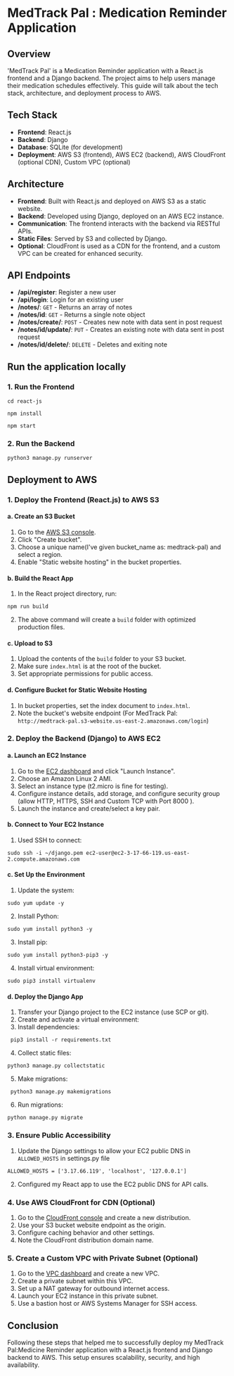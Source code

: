 # MedTrack Pal : Medication Reminder Application

## Overview

'MedTrack Pal' is a Medication Reminder application with a React.js frontend and a Django backend. The project aims to help users manage their medication schedules effectively. This guide will talk about the tech stack, architecture, and deployment process to AWS.

## Tech Stack

- **Frontend**: React.js
- **Backend**: Django
- **Database**: SQLite (for development)
- **Deployment**: AWS S3 (frontend), AWS EC2 (backend), AWS CloudFront (optional CDN), Custom VPC (optional)

## Architecture

- **Frontend**: Built with React.js and deployed on AWS S3 as a static website.
- **Backend**: Developed using Django, deployed on an AWS EC2 instance.
- **Communication**: The frontend interacts with the backend via RESTful APIs.
- **Static Files**: Served by S3 and collected by Django.
- **Optional**: CloudFront is used as a CDN for the frontend, and a custom VPC can be created for enhanced security.

## API Endpoints
- **/api/register**: Register a new user
- **/api/login**: Login for an existing user
- **/notes/**: `GET` - Returns an array of notes
- **/notes/id**: `GET` - Returns a single note object
- **/notes/create/**: `POST` - Creates new note with data sent in post request
- **/notes/id/update/**: `PUT` - Creates an existing note with data sent in post request
- **/notes/id/delete/**: `DELETE` - Deletes and exiting note

## Run the application locally

### 1. Run the Frontend
```
cd react-js
```
```
npm install
```
```
npm start
```
### 2. Run the Backend 
```
python3 manage.py runserver
```
## Deployment to AWS

### 1. Deploy the Frontend (React.js) to AWS S3

#### a. Create an S3 Bucket

1. Go to the [AWS S3 console](https://s3.console.aws.amazon.com/s3/home).
2. Click "Create bucket".
3. Choose a unique name(I've given bucket_name as: medtrack-pal) and select a region.
4. Enable "Static website hosting" in the bucket properties.

#### b. Build the React App

1. In the React project directory, run:
```
npm run build
```
2. The above command will create a `build` folder with optimized production files.

#### c. Upload to S3

1. Upload the contents of the `build` folder to your S3 bucket.
2. Make sure `index.html` is at the root of the bucket.
3. Set appropriate permissions for public access.

#### d. Configure Bucket for Static Website Hosting

1. In bucket properties, set the index document to `index.html`.
2. Note the bucket's website endpoint (For MedTrack Pal: `http://medtrack-pal.s3-website.us-east-2.amazonaws.com/login`)

### 2. Deploy the Backend (Django) to AWS EC2

#### a. Launch an EC2 Instance

1. Go to the [EC2 dashboard](https://console.aws.amazon.com/ec2/home) and click "Launch Instance".
2. Choose an Amazon Linux 2 AMI.
3. Select an instance type (t2.micro is fine for testing).
4. Configure instance details, add storage, and configure security group (allow HTTP, HTTPS, SSH and Custom TCP with Port 8000 ).
5. Launch the instance and create/select a key pair.

#### b. Connect to Your EC2 Instance

1. Used SSH to connect:
```
sudo ssh -i ~/django.pem ec2-user@ec2-3-17-66-119.us-east-2.compute.amazonaws.com 
```
#### c. Set Up the Environment

1. Update the system:
```
sudo yum update -y
```
2. Install Python:
```
sudo yum install python3 -y
```
3. Install pip:
```
sudo yum install python3-pip3 -y
```
4. Install virtual environment:
```
sudo pip3 install virtualenv
```

#### d. Deploy the Django App

1. Transfer your Django project to the EC2 instance (use SCP or git).
2. Create and activate a virtual environment:
3. Install dependencies:
```
 pip3 install -r requirements.txt
```
4. Collect static files:
```
python3 manage.py collectstatic
```
5. Make migrations:
```
 python3 manage.py makemigrations
```
6. Run migrations:
```
python manage.py migrate
```
### 3. Ensure Public Accessibility

1. Update the Django settings to allow your EC2 public DNS in `ALLOWED_HOSTS` in settings.py file
```
ALLOWED_HOSTS = ['3.17.66.119', 'localhost', '127.0.0.1']
```
2. Configured my React app to use the EC2 public DNS for API calls.

### 4. Use AWS CloudFront for CDN (Optional)

1. Go to the [CloudFront console](https://console.aws.amazon.com/cloudfront/home) and create a new distribution.
2. Use your S3 bucket website endpoint as the origin.
3. Configure caching behavior and other settings.
4. Note the CloudFront distribution domain name.

### 5. Create a Custom VPC with Private Subnet (Optional)

1. Go to the [VPC dashboard](https://console.aws.amazon.com/vpc/home) and create a new VPC.
2. Create a private subnet within this VPC.
3. Set up a NAT gateway for outbound internet access.
4. Launch your EC2 instance in this private subnet.
5. Use a bastion host or AWS Systems Manager for SSH access.

## Conclusion

Following these steps that helped me to successfully deploy my MedTrack Pal:Medicine Reminder application with a React.js frontend and Django backend to AWS. This setup ensures scalability, security, and high availability. 
